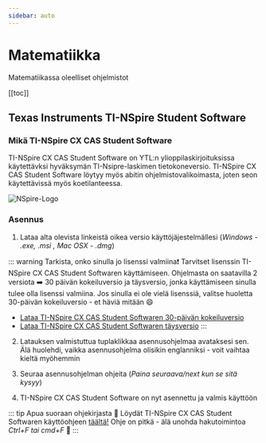 ```yaml
---
sidebar: auto
---
```


# Matematiikka

Matematiikassa oleelliset ohjelmistot

[[toc]]

## Texas Instruments TI-NSpire Student Software

### Mikä TI-NSpire CX CAS Student Software

TI-NSpire CX CAS Student Software on YTL:n ylioppilaskirjoituksissa käytettävksi hyväksymän TI-Nsipre-laskimen tietokoneversio. TI-NSpire CX CAS Student Software löytyy myös abitin ohjelmistovalikoimasta, joten seon käytettävissä myös koetilanteessa.

![NSpire-Logo](/images/NSpire.gif)

### Asennus

1. Lataa alta olevista linkeistä oikea versio käyttöjäjestelmällesi (_Windows - .exe, .msi , Mac OSX - .dmg_)

::: warning Tarkista, onko sinulla jo lisenssi valmiina❗
Tarvitset lisenssin TI-NSpire CX CAS Student Softwaren käyttämiseen. Ohjelmasta on saatavilla 2 versiota ➡️ 30 päivän kokeiluversio ja täysversio, jonka käyttämiseen sinulla tulee olla lisenssi valmiina. Jos sinulla ei ole vielä lisenssiä, valitse huoletta 30-päivän kokeiluversio - et häviä mitään :smile:

- [Lataa TI-NSpire CX CAS Student Softwaren 30-päivän kokeiluversio](https://education.ti.com/fi/software/details/en/19A8C956FAD4460C91F04F6D24F167FE/ti-nspirecx_pc_trial)
- [Lataa TI-NSpire CX CAS Student Softwaren täysversio](https://education.ti.com/fi/software/details/en/AFCFF2853BC34DEFB4C0B8B156F92404/ti-nspirecx_pc_full)
:::

2. Latauksen valmistuttua tuplaklikkaa asennusohjelmaa avataksesi sen. Älä huolehdi, vaikka asennusohjelma olisikin englanniksi - voit vaihtaa kieltä myöhemmin

3. Seuraa asennusohjelman ohjeita (_Paina seuraava/next kun se sitä kysyy_)

4. TI-NSpire CX CAS Student Software on nyt asennettu ja valmis käyttöön

::: tip Apua suoraan ohjekirjasta 📕
Löydät TI-NSpire CX CAS Student Softwaren käyttöohjeen [täältä!](https://education.ti.com/download/fi/ed-tech/19A8C956FAD4460C91F04F6D24F167FE/CACFD97619DA4B8EBBCDDF3660367119/TI-NSpire_CX_SS_Guidebook_FI.pdf) Ohje on pitkä - älä unohda hakutoimintoa _Ctrl+F tai cmd+F_ 🔎
:::
